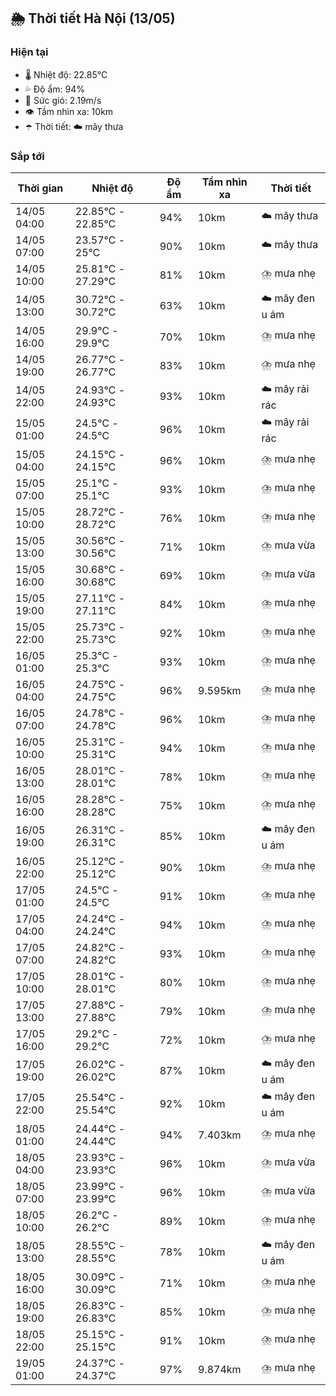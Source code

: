 ## 🌦️ Thời tiết Hà Nội (13/05)

### Hiện tại

- 🌡️ Nhiệt độ: 22.85℃
- 💦 Độ ẩm: 94%
- 💨 Sức gió: 2.19m/s
- 👁️ Tầm nhìn xa: 10km
- ☂️ Thời tiết: ☁️ mây thưa

### Sắp tới

| Thời gian | Nhiệt độ | Độ ẩm | Tầm nhìn xa | Thời tiết |
| --- | --- | --- | --- | --- |
| 14/05 04:00 | 22.85℃ - 22.85℃ | 94% | 10km | ☁️ mây thưa |
| 14/05 07:00 | 23.57℃ - 25℃ | 90% | 10km | ☁️ mây thưa |
| 14/05 10:00 | 25.81℃ - 27.29℃ | 81% | 10km | ⛈️ mưa nhẹ |
| 14/05 13:00 | 30.72℃ - 30.72℃ | 63% | 10km | ☁️ mây đen u ám |
| 14/05 16:00 | 29.9℃ - 29.9℃ | 70% | 10km | ⛈️ mưa nhẹ |
| 14/05 19:00 | 26.77℃ - 26.77℃ | 83% | 10km | ⛈️ mưa nhẹ |
| 14/05 22:00 | 24.93℃ - 24.93℃ | 93% | 10km | ☁️ mây rải rác |
| 15/05 01:00 | 24.5℃ - 24.5℃ | 96% | 10km | ☁️ mây rải rác |
| 15/05 04:00 | 24.15℃ - 24.15℃ | 96% | 10km | ⛈️ mưa nhẹ |
| 15/05 07:00 | 25.1℃ - 25.1℃ | 93% | 10km | ⛈️ mưa nhẹ |
| 15/05 10:00 | 28.72℃ - 28.72℃ | 76% | 10km | ⛈️ mưa nhẹ |
| 15/05 13:00 | 30.56℃ - 30.56℃ | 71% | 10km | ⛈️ mưa vừa |
| 15/05 16:00 | 30.68℃ - 30.68℃ | 69% | 10km | ⛈️ mưa vừa |
| 15/05 19:00 | 27.11℃ - 27.11℃ | 84% | 10km | ⛈️ mưa nhẹ |
| 15/05 22:00 | 25.73℃ - 25.73℃ | 92% | 10km | ⛈️ mưa nhẹ |
| 16/05 01:00 | 25.3℃ - 25.3℃ | 93% | 10km | ⛈️ mưa nhẹ |
| 16/05 04:00 | 24.75℃ - 24.75℃ | 96% | 9.595km | ⛈️ mưa nhẹ |
| 16/05 07:00 | 24.78℃ - 24.78℃ | 96% | 10km | ⛈️ mưa nhẹ |
| 16/05 10:00 | 25.31℃ - 25.31℃ | 94% | 10km | ⛈️ mưa nhẹ |
| 16/05 13:00 | 28.01℃ - 28.01℃ | 78% | 10km | ⛈️ mưa nhẹ |
| 16/05 16:00 | 28.28℃ - 28.28℃ | 75% | 10km | ⛈️ mưa nhẹ |
| 16/05 19:00 | 26.31℃ - 26.31℃ | 85% | 10km | ☁️ mây đen u ám |
| 16/05 22:00 | 25.12℃ - 25.12℃ | 90% | 10km | ⛈️ mưa nhẹ |
| 17/05 01:00 | 24.5℃ - 24.5℃ | 91% | 10km | ⛈️ mưa nhẹ |
| 17/05 04:00 | 24.24℃ - 24.24℃ | 94% | 10km | ⛈️ mưa nhẹ |
| 17/05 07:00 | 24.82℃ - 24.82℃ | 93% | 10km | ⛈️ mưa nhẹ |
| 17/05 10:00 | 28.01℃ - 28.01℃ | 80% | 10km | ⛈️ mưa nhẹ |
| 17/05 13:00 | 27.88℃ - 27.88℃ | 79% | 10km | ⛈️ mưa nhẹ |
| 17/05 16:00 | 29.2℃ - 29.2℃ | 72% | 10km | ⛈️ mưa nhẹ |
| 17/05 19:00 | 26.02℃ - 26.02℃ | 87% | 10km | ☁️ mây đen u ám |
| 17/05 22:00 | 25.54℃ - 25.54℃ | 92% | 10km | ☁️ mây đen u ám |
| 18/05 01:00 | 24.44℃ - 24.44℃ | 94% | 7.403km | ⛈️ mưa nhẹ |
| 18/05 04:00 | 23.93℃ - 23.93℃ | 96% | 10km | ⛈️ mưa vừa |
| 18/05 07:00 | 23.99℃ - 23.99℃ | 96% | 10km | ⛈️ mưa vừa |
| 18/05 10:00 | 26.2℃ - 26.2℃ | 89% | 10km | ⛈️ mưa nhẹ |
| 18/05 13:00 | 28.55℃ - 28.55℃ | 78% | 10km | ☁️ mây đen u ám |
| 18/05 16:00 | 30.09℃ - 30.09℃ | 71% | 10km | ⛈️ mưa nhẹ |
| 18/05 19:00 | 26.83℃ - 26.83℃ | 85% | 10km | ⛈️ mưa nhẹ |
| 18/05 22:00 | 25.15℃ - 25.15℃ | 91% | 10km | ⛈️ mưa nhẹ |
| 19/05 01:00 | 24.37℃ - 24.37℃ | 97% | 9.874km | ⛈️ mưa nhẹ |
